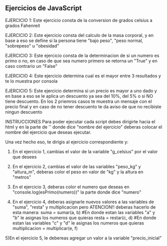 ## Ejercicios de JavaScript


EJERCICIO 1:
Este ejercicio consta de la conversion de grados celsius a grados Fahenreit

EJERCICIO 2:
Este ejercicio consta del calculo de la masa corporal, y en base a eso se define si la persona tiene "bajo peso", "peso normal, "sobrepeso" u "obesidad"

EJERCICIO 3:
Este ejercicio consta de la determinacion de si un numero es primo o no, en caso de que sea numero primero se retorna un "True" y en caso contrario un "False"

EJERCICIO 4:
Este ejercicio determina cual es el mayor entre 3 resultados y te lo muestra por consola

EJERCICIO 5:
Este ejercicio determina si un precio es mayor a uno dado y en base a eso se le aplica un descuento ya sea del 10%, del 5% o si NO tiene descuento. En los 2 priemros casos
te muestra un mensaje con el precio final y en caso de no tener descuento te da aviso de que no recibiste ningun descuento


INSTRUCCIONES
Para poder ejecutar cada script debes dirigirte hacia el html y en la parte de '<script src="js/(nombredelejercicio).js"></script>' donde 
dice "nombre del ejercicio" deberas colocar el nombre del ejercicio que deseas ejecutar.

Una vez hecho eso, te dirigis al ejercicio correspondiente y:

1) En el ejercicio 1, cambias el valor de la variable "g_celsius" por el valor que desees

2) En el ejercicio 2, cambias el valor de las variables "peso_kg" y "altura_m", deberas color el peso en valor de "kg" y la altura en "metros"

3) En el ejercicio 3, deberas color el numero que deseas en "console.log(esPrimo(numero))" la parte donde dice "numero"

4) En el ejercicio 4, deberas asignarle nuevos valores a las variables de "suma", "resta" y multiplicacion pero ATENCION!! deberas hacerlo de esta manera:
  suma = sumar(a, b)  #En donde estan las variables "a" y "b" le asignas los numeros que quieras
  resta = restar(c, d) #En donde estan las variables  "c" y "d" le asignas los numeros que quieras
  multiplicacion = multiplicar(e, f)

5)En el ejercicio 5, le debereas agregar un valor a la variable "precio_inicial"
